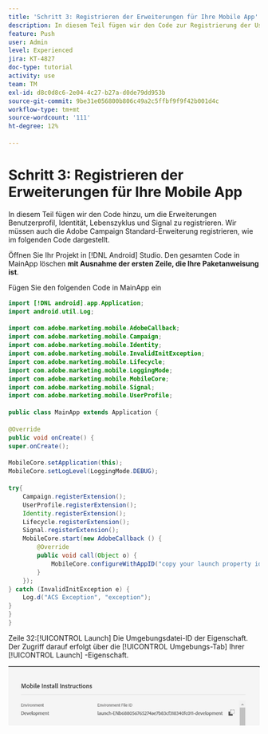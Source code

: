 ```yaml
---
title: 'Schritt 3: Registrieren der Erweiterungen für Ihre Mobile App'
description: In diesem Teil fügen wir den Code zur Registrierung der UserProfile-, Identity-, Lifecycle- und Signal-Erweiterungen hinzu.
feature: Push
user: Admin
level: Experienced
jira: KT-4827
doc-type: tutorial
activity: use
team: TM
exl-id: d8c0d8c6-2e04-4c27-b27a-d0de79dd953b
source-git-commit: 9be31e056800b806c49a2c5ffbf9f9f42b001d4c
workflow-type: tm+mt
source-wordcount: '111'
ht-degree: 12%

---
```


# Schritt 3: Registrieren der Erweiterungen für Ihre Mobile App

In diesem Teil fügen wir den Code hinzu, um die Erweiterungen Benutzerprofil, Identität, Lebenszyklus und Signal zu registrieren. Wir müssen auch die Adobe Campaign Standard-Erweiterung registrieren, wie im folgenden Code dargestellt.

Öffnen Sie Ihr Projekt in [!DNL Android] Studio. Den gesamten Code in MainApp löschen **mit Ausnahme der ersten Zeile, die Ihre Paketanweisung ist**.

Fügen Sie den folgenden Code in MainApp ein

<!--
Removed `{.line-numbers}` below
-->

```java
import [!DNL android].app.Application;
import android.util.Log;

import com.adobe.marketing.mobile.AdobeCallback;
import com.adobe.marketing.mobile.Campaign;
import com.adobe.marketing.mobile.Identity;
import com.adobe.marketing.mobile.InvalidInitException;
import com.adobe.marketing.mobile.Lifecycle;
import com.adobe.marketing.mobile.LoggingMode;
import com.adobe.marketing.mobile.MobileCore;
import com.adobe.marketing.mobile.Signal;
import com.adobe.marketing.mobile.UserProfile;

public class MainApp extends Application {

@Override
public void onCreate() {
super.onCreate();

MobileCore.setApplication(this);
MobileCore.setLogLevel(LoggingMode.DEBUG);

try{
    Campaign.registerExtension();
    UserProfile.registerExtension();
    Identity.registerExtension();
    Lifecycle.registerExtension();
    Signal.registerExtension();
    MobileCore.start(new AdobeCallback () {
        @Override
        public void call(Object o) {
            MobileCore.configureWithAppID("copy your launch property id here");
        }
    });
} catch (InvalidInitException e) {
    Log.d("ACS Exception", "exception");
}
}
}
```

Zeile 32:[!UICONTROL  Launch] Die Umgebungsdatei-ID der Eigenschaft. Der Zugriff darauf erfolgt über die [!UICONTROL Umgebungs-Tab] Ihrer [!UICONTROL Launch] -Eigenschaft.

![launch-id](assets/launch-id-property.PNG)

